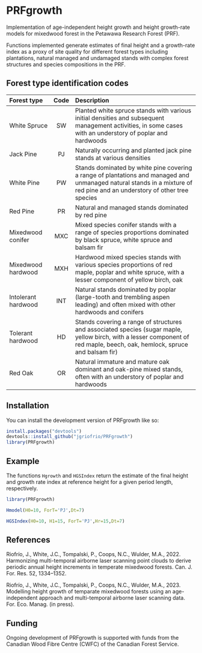 
<!-- README.md is generated from README.Rmd. Please edit that file -->

# PRFgrowth

<!-- badges: start -->
<!-- badges: end -->

Implementation of age-independent height growth and height growth-rate
models for mixedwood forest in the Petawawa Research Forest (PRF). 

Functions implemented generate estimates of final height and a growth-rate index as a proxy of site quality for different forest types including plantations, natural managed and undamaged stands with complex forest structures and species compositions in the PRF.


## Forest type identification codes

<!-- TABLE_GENERATE_START -->

| Forest type    | Code  | Description                    |
| :---------- | :----: | :----------------- |
| White Spruce| SW    | Planted white spruce stands with various initial densities and subsequent management activities, in some cases with an understory of poplar and hardwoods |
| Jack Pine   | PJ    | Naturally occurring and planted jack pine stands at various densities |
| White Pine  | PW    | Stands dominated by white pine covering a range of plantations and managed and unmanaged natural stands in a mixture of red pine and an understory of other tree species |
| Red Pine    | PR    | Natural and managed stands dominated by red pine |
| Mixedwood conifer | MXC | Mixed species conifer stands with a range of species proportions dominated by black spruce, white spruce and balsam fir|
| Mixedwood hardwood | MXH  | Hardwood mixed species stands with various species proportions of red maple, poplar and white spruce, with a lesser component of yellow birch, oak  |
| Intolerant hardwood | INT   | Natural stands dominated by poplar (large-tooth and trembling aspen leading) and often mixed with other hardwoods and conifers |
| Tolerant hardwood | HD    | Stands covering a range of structures and associated species (sugar maple, yellow birch, with a lesser component of red maple, beech, oak, hemlock, spruce and balsam fir) |
| Red Oak | OR    | Natural immature and mature oak dominant and oak-pine mixed stands, often with an understory of poplar and hardwoods |

<!-- TABLE_GENERATE_END -->

## Installation

You can install the development version of PRFgrowth like so:

``` r
install.packages("devtools")
devtools::install_github("jgriofrio/PRFgrowth")
library(PRFgrowth)
```

## Example

The functions `Hgrowth` and `HGSIndex` return the estimate of the final height
and growth rate index at reference height for a given period length, respectively.

``` r
library(PRFgrowth)

Hmodel(H0=10, ForT='PJ',Dt=7)

HGSIndex(H0=10, H1=15, ForT='PJ',Hr=15,Dt=7)

```

## References

Riofrío, J., White, J.C., Tompalski, P., Coops, N.C., Wulder, M.A.,
2022. Harmonizing multi-temporal airborne laser scanning point clouds to
derive periodic annual height increments in temperate mixedwood forests.
Can. J. For. Res. 52, 1334–1352.

Riofrío, J., White, J.C., Tompalski, P., Coops, N.C., Wulder, M.A.,
2023. Modelling height growth of temparate mixedwood forests using an
age-independent approach and multi-temporal airborne laser scanning
data. For. Eco. Manag. (in press).


## Funding

Ongoing development of PRFgrowth is supported with funds from the Canadian Wood Fibre Centre (CWFC) of the Canadian Forest
Service. 
